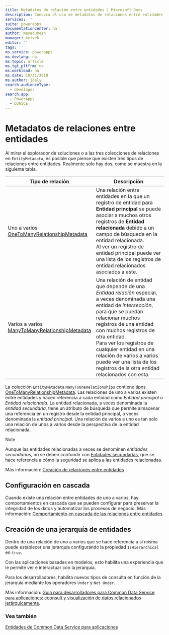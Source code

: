 ```yaml
---
title: Metadatos de relación entre entidades | Microsoft Docs
description: Conozca el uso de metadatos de relaciones entre entidades que se usan en Common Data Service para aplicaciones.
services: ''
suite: powerapps
documentationcenter: na
author: mayadumesh
manager: kvivek
editor: ''
tags: ''
ms.service: powerapps
ms.devlang: na
ms.topic: article
ms.tgt_pltfrm: na
ms.workload: na
ms.date: 10/31/2018
ms.author: jdaly
search.audienceType:
  - developer
search.app:
  - PowerApps
  - D365CE
---
```


# <a name="entity-relationship-metadata"></a>Metadatos de relaciones entre entidades

Al mirar el explorador de soluciones o a las tres colecciones de relaciones en `EntityMetadata`, es posible que piense que existen tres tipos de relaciones entre entidades. Realmente solo hay dos, como se muestra en la siguiente tabla.

|Tipo de relación|Descripción|
|--|--|
|Uno a varios<br />[OneToManyRelationshipMetadata](/dotnet/api/microsoft.xrm.sdk.metadata.onetomanyrelationshipmetadata)|Una relación entre entidades en la que un registro de entidad para **Entidad principal** se puede asociar a muchos otros registros de **Entidad relacionada** debido a un campo de búsqueda en la entidad relacionada.<br />Al ver un registro de entidad principal puede ver una lista de los registros de entidad relacionados asociados a este.|
|Varios a varios<br />[ManyToManyRelationshipMetadata](/dotnet/api/microsoft.xrm.sdk.metadata.manytomanyrelationshipmetadata)|Una relación de entidad que depende de una *Entidad relación* especial, a veces denominada una entidad de *intersección*, para que se puedan relacionar muchos registros de una entidad con muchos registros de otra entidad.<br />Para ver los registros de cualquier entidad en una relación de varios a varios puede ver una lista de los registros de la otra entidad relacionados con esta.|

La colección `EntityMetadata` `ManyToOneRelationships` contiene tipos [OneToManyRelationshipMetadata](/dotnet/api/microsoft.xrm.sdk.metadata.onetomanyrelationshipmetadata). Las relaciones de uno a varios existen entre entidades y hacen referencia a cada entidad como *Entidad principal* o *Entidad relacionada*. La entidad relacionada, a veces denominada la *entidad secundaria*, tiene un atributo de búsqueda que permite almacenar una referencia en un registro desde la entidad principal, a veces denominada la *entidad principal*. Una relación de varios a uno es tan solo una relación de unos a varios desde la perspectiva de la entidad relacionada.

> [!NOTE]
> Aunque las entidades relacionadas a veces se denominen *entidades secundarias*, no se deben confundir con [Entidades secundarias](entity-metadata.md#child-entities), que se hace referencia a cómo la seguridad se aplica a las entidades relacionadas.

Más información: [Creación de relaciones entre entidades](../../maker/common-data-service/data-platform-entity-lookup.md)

## <a name="cascade-configuration"></a>Configuración en cascada

Cuando existe una relación entre entidades de uno a varios, hay comportamientos en cascada que se pueden configurar para preservar la integridad de los datos y automatizar los procesos de negocio. Más información: [Comportamiento en cascada de las relaciones entre entidades](configure-entity-relationship-cascading-behavior.md).

## <a name="create-a-hierarchy-of-entities"></a>Creación de una jerarquía de entidades

Dentro de una relación de uno a varios que se hace referencia a sí misma puede establecer una jerarquía configurando la propiedad `IsHierarchical` en `true`.

Con las aplicaciones basadas en modelos, esto habilita una experiencia que le permite ver e interactuar con la jerarquía. 

Para los desarrolladores, habilita nuevos tipos de consulta en función de la jerarquía mediante los operadores `Under` y `Not Under`.

Más información: [Guía para desarrolladores para Common Data Service para aplicaciones: coonsult y visualización de datos relacionados jerárquicamente](/dynamics365/customer-engagement/customize/query-visualize-hierarchical-data).

### <a name="see-also"></a>Vea también

[Entidades de Common Data Service para aplicaciones](entities.md)
